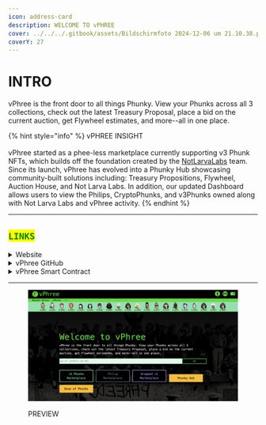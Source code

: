 ```yaml
---
icon: address-card
description: WELCOME TO vPHREE
cover: ../../../.gitbook/assets/Bildschirmfoto 2024-12-06 um 21.10.38.png
coverY: 27
---
```


# INTRO

vPhree is the front door to all things Phunky. View your Phunks across all 3 collections, check out the latest Treasury Proposal, place a bid on the current auction, get Flywheel estimates, and more--all in one place.&#x20;

{% hint style="info" %}
vPHREE INSIGHT\
\
vPhree started as a phee-less marketplace currently supporting v3 Phunk NFTs, which builds off the foundation created by the [NotLarvaLabs](https://notlarvalabs.com/) team. Since its launch, vPhree has evolved into a Phunky Hub showcasing community-built solutions including: Treasury Propositions, Flywheel, Auction House, and Not Larva Labs. In addition, our updated Dashboard allows users to view the Philips, CryptoPhunks, and v3Phunks owned along with Not Larva Labs and vPhree activity.
{% endhint %}

***

## <mark style="color:green;">`LINKS`</mark>

<details>

<summary>Website</summary>

[https://www.vphree.io/](https://www.vphree.io/)

</details>

<details>

<summary>vPhree GitHub</summary>

[https://github.com/rdupo/vphree-next-dev](https://github.com/rdupo/vphree-next-dev)

</details>

<details>

<summary>vPhree Smart Contract</summary>

[https://etherscan.io/address/0xAcCDD31413e3aD25AFF71394dFE68E17306580B5#code](https://etherscan.io/address/0xAcCDD31413e3aD25AFF71394dFE68E17306580B5#code)

</details>

***

<figure><img src="../../../.gitbook/assets/Bildschirmfoto 2024-12-06 um 21.15.49.png" alt=""><figcaption><p>PREVIEW</p></figcaption></figure>
